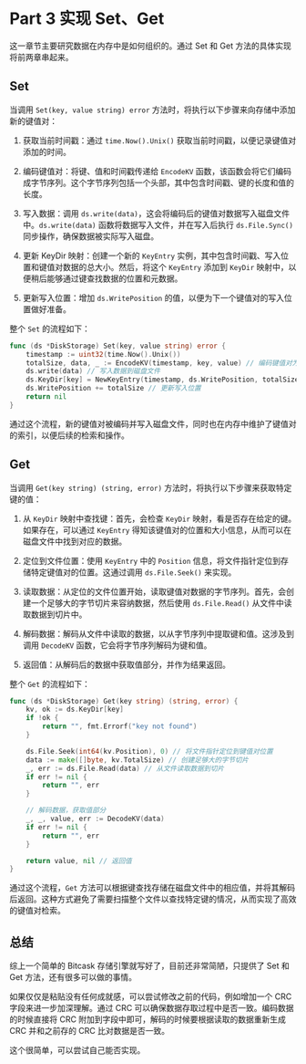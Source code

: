 # Part 3 实现 Set、Get

这一章节主要研究数据在内存中是如何组织的。通过 Set 和 Get 方法的具体实现将前两章串起来。

## Set 

当调用 `Set(key, value string) error` 方法时，将执行以下步骤来向存储中添加新的键值对：

1. 获取当前时间戳：通过 `time.Now().Unix()` 获取当前时间戳，以便记录键值对添加的时间。

2. 编码键值对：将键、值和时间戳传递给 `EncodeKV` 函数，该函数会将它们编码成字节序列。这个字节序列包括一个头部，其中包含时间戳、键的长度和值的长度。

3. 写入数据：调用 `ds.write(data)`，这会将编码后的键值对数据写入磁盘文件中。`ds.write(data)` 函数将数据写入文件，并在写入后执行 `ds.File.Sync()` 同步操作，确保数据被实际写入磁盘。

4. 更新 KeyDir 映射：创建一个新的 `KeyEntry` 实例，其中包含时间戳、写入位置和键值对数据的总大小。然后，将这个 `KeyEntry` 添加到 `KeyDir` 映射中，以便稍后能够通过键查找数据的位置和元数据。

5. 更新写入位置：增加 `ds.WritePosition` 的值，以便为下一个键值对的写入位置做好准备。

整个 `Set` 的流程如下：

```go
func (ds *DiskStorage) Set(key, value string) error {
    timestamp := uint32(time.Now().Unix())
    totalSize, data, _ := EncodeKV(timestamp, key, value) // 编码键值对为字节序列
    ds.write(data) // 写入数据到磁盘文件
    ds.KeyDir[key] = NewKeyEntry(timestamp, ds.WritePosition, totalSize) // 更新 KeyDir 映射
    ds.WritePosition += totalSize // 更新写入位置
    return nil
}
```

通过这个流程，新的键值对被编码并写入磁盘文件，同时也在内存中维护了键值对的索引，以便后续的检索和操作。

## Get

当调用 `Get(key string) (string, error)` 方法时，将执行以下步骤来获取特定键的值：

1. 从 `KeyDir` 映射中查找键：首先，会检查 `KeyDir` 映射，看是否存在给定的键。如果存在，可以通过 `KeyEntry` 得知该键值对的位置和大小信息，从而可以在磁盘文件中找到对应的数据。

2. 定位到文件位置：使用 `KeyEntry` 中的 `Position` 信息，将文件指针定位到存储特定键值对的位置。这通过调用 `ds.File.Seek()` 来实现。

3. 读取数据：从定位的文件位置开始，读取键值对数据的字节序列。首先，会创建一个足够大的字节切片来容纳数据，然后使用 `ds.File.Read()` 从文件中读取数据到切片中。

4. 解码数据：解码从文件中读取的数据，以从字节序列中提取键和值。这涉及到调用 `DecodeKV` 函数，它会将字节序列解码为键和值。

5. 返回值：从解码后的数据中获取值部分，并作为结果返回。

整个 `Get` 的流程如下：

```go
func (ds *DiskStorage) Get(key string) (string, error) {
    kv, ok := ds.KeyDir[key]
    if !ok {
        return "", fmt.Errorf("key not found")
    }

    ds.File.Seek(int64(kv.Position), 0) // 将文件指针定位到键值对位置
    data := make([]byte, kv.TotalSize) // 创建足够大的字节切片
    _, err := ds.File.Read(data) // 从文件读取数据到切片
    if err != nil {
        return "", err
    }

    // 解码数据，获取值部分
    _, _, value, err := DecodeKV(data)
    if err != nil {
        return "", err
    }

    return value, nil // 返回值
}
```

通过这个流程，`Get` 方法可以根据键查找存储在磁盘文件中的相应值，并将其解码后返回。这种方式避免了需要扫描整个文件以查找特定键的情况，从而实现了高效的键值对检索。

## 总结

综上一个简单的 Bitcask 存储引擎就写好了，目前还非常简陋，只提供了 Set 和 Get 方法，还有很多可以做的事情。

如果仅仅是粘贴没有任何成就感，可以尝试修改之前的代码，例如增加一个 CRC 字段来进一步加深理解。通过 CRC 可以确保数据存取过程中是否一致。编码数据的时候直接将 CRC 附加到字段中即可，解码的时候要根据读取的数据重新生成 CRC 并和之前存的 CRC 比对数据是否一致。

这个很简单，可以尝试自己能否实现。